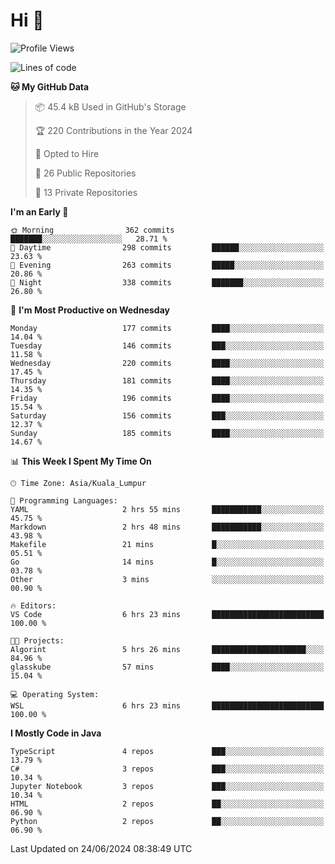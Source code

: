 <h1>Hi 👋</h1>

<!--START_SECTION:waka-->
![Profile Views](http://img.shields.io/badge/Profile%20Views-0-blue)

![Lines of code](https://img.shields.io/badge/From%20Hello%20World%20I%27ve%20Written-1.2%20million%20lines%20of%20code-blue)

**🐱 My GitHub Data** 

> 📦 45.4 kB Used in GitHub's Storage 
 > 
> 🏆 220 Contributions in the Year 2024
 > 
> 💼 Opted to Hire
 > 
> 📜 26 Public Repositories 
 > 
> 🔑 13 Private Repositories 
 > 
**I'm an Early 🐤** 

```text
🌞 Morning                362 commits         ███████░░░░░░░░░░░░░░░░░░   28.71 % 
🌆 Daytime                298 commits         ██████░░░░░░░░░░░░░░░░░░░   23.63 % 
🌃 Evening                263 commits         █████░░░░░░░░░░░░░░░░░░░░   20.86 % 
🌙 Night                  338 commits         ███████░░░░░░░░░░░░░░░░░░   26.80 % 
```
📅 **I'm Most Productive on Wednesday** 

```text
Monday                   177 commits         ████░░░░░░░░░░░░░░░░░░░░░   14.04 % 
Tuesday                  146 commits         ███░░░░░░░░░░░░░░░░░░░░░░   11.58 % 
Wednesday                220 commits         ████░░░░░░░░░░░░░░░░░░░░░   17.45 % 
Thursday                 181 commits         ████░░░░░░░░░░░░░░░░░░░░░   14.35 % 
Friday                   196 commits         ████░░░░░░░░░░░░░░░░░░░░░   15.54 % 
Saturday                 156 commits         ███░░░░░░░░░░░░░░░░░░░░░░   12.37 % 
Sunday                   185 commits         ████░░░░░░░░░░░░░░░░░░░░░   14.67 % 
```


📊 **This Week I Spent My Time On** 

```text
🕑︎ Time Zone: Asia/Kuala_Lumpur

💬 Programming Languages: 
YAML                     2 hrs 55 mins       ███████████░░░░░░░░░░░░░░   45.75 % 
Markdown                 2 hrs 48 mins       ███████████░░░░░░░░░░░░░░   43.98 % 
Makefile                 21 mins             █░░░░░░░░░░░░░░░░░░░░░░░░   05.51 % 
Go                       14 mins             █░░░░░░░░░░░░░░░░░░░░░░░░   03.78 % 
Other                    3 mins              ░░░░░░░░░░░░░░░░░░░░░░░░░   00.90 % 

🔥 Editors: 
VS Code                  6 hrs 23 mins       █████████████████████████   100.00 % 

🐱‍💻 Projects: 
Algorint                 5 hrs 26 mins       █████████████████████░░░░   84.96 % 
glasskube                57 mins             ████░░░░░░░░░░░░░░░░░░░░░   15.04 % 

💻 Operating System: 
WSL                      6 hrs 23 mins       █████████████████████████   100.00 % 
```

**I Mostly Code in Java** 

```text
TypeScript               4 repos             ███░░░░░░░░░░░░░░░░░░░░░░   13.79 % 
C#                       3 repos             ███░░░░░░░░░░░░░░░░░░░░░░   10.34 % 
Jupyter Notebook         3 repos             ███░░░░░░░░░░░░░░░░░░░░░░   10.34 % 
HTML                     2 repos             ██░░░░░░░░░░░░░░░░░░░░░░░   06.90 % 
Python                   2 repos             ██░░░░░░░░░░░░░░░░░░░░░░░   06.90 % 
```




 Last Updated on 24/06/2024 08:38:49 UTC
<!--END_SECTION:waka-->

